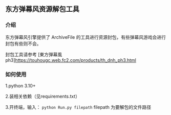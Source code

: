 ## 东方弹幕风资源解包工具

### 介绍

东方弹幕风引擎提供了 ArchiveFile 的工具进行资源封包，有些弹幕风游戏会进行封包有些则不会。

封包工具请参考 [東方弾幕風ph3]https://touhougc.web.fc2.com/products/th_dnh_ph3.html

### 如何使用

1.python 3.10+

2.装相关依赖（见requirements.txt）

3.开终端，输入： `python Run.py filepath`
filepath 为要解包的文件路径
